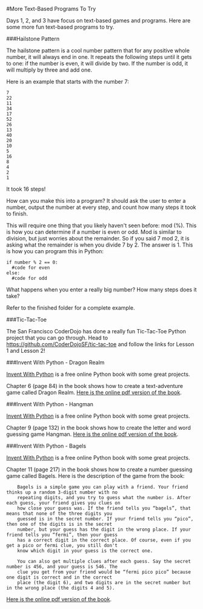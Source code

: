 #More Text-Based Programs To Try

Days 1, 2, and 3 have focus on text-based games and programs. Here are some more fun text-based programs to try. 

###Hailstone Pattern

The hailstone pattern is a cool number pattern that for any positive whole number, it will always end in one. It repeats the following steps until it gets to one: if the number is even, it will divide by two. If the number is odd, it will multiply by three and add one.

Here is an example that starts with the number 7:

    7
    22
    11
    34
    17
    52
    26
    13
    40
    20
    10
    5
    16
    8
    4
    2
    1
    
It took 16 steps!

How can you make this into a program? It should ask the user to enter a number, output the number at every step, and count how many steps it took to finish. 

This will require one thing that you likely haven't seen before: mod (%). This is how you can determine if a number is even or odd. Mod is similar to division, but just worries about the remainder. So if you said 7 mod 2, it is asking what the remainder is when you divide 7 by 2. The answer is 1. This is how you can program this in Python:

    if number % 2 == 0:
      #code for even
    else:
      #code for odd

What happens when you enter a really big number? How many steps does it take?

Refer to the finished folder for a complete example.

###Tic-Tac-Toe

The San Francisco CoderDojo has done a really fun Tic-Tac-Toe Python project that you can go through. Head to https://github.com/CoderDojoSF/tic-tac-toe and follow the links for Lesson 1 and Lesson 2!

###Invent With Python - Dragon Realm

[Invent With Python](http://inventwithpython.com/) is a free online Python book with some great projects.

Chapter 6 (page 84) in the book shows how to create a text-adventure game called Dragon Realm. [Here is the online pdf version of the book](http://inventwithpython.com/IYOCGwP_book1.pdf). 

###Invent With Python - Hangman

[Invent With Python](http://inventwithpython.com/) is a free online Python book with some great projects.

Chapter 9 (page 132) in the book shows how to create the letter and word guessing game Hangman. [Here is the online pdf version of the book](http://inventwithpython.com/IYOCGwP_book1.pdf). 


###Invent With Python - Bagels

[Invent With Python](http://inventwithpython.com/) is a free online Python book with some great projects.

Chapter 11 (page 217) in the book shows how to create a number guessing game called Bagels. Here is the description of the game from the book:

        Bagels is a simple game you can play with a friend. Your friend thinks up a random 3-digit number with no
        repeating digits, and you try to guess what the number is. After each guess, your friend gives you clues on 
        how close your guess was. If the friend tells you “bagels”, that means that none of the three digits you 
        guessed is in the secret number. If your friend tells you “pico”, then one of the digits is in the secret
        number, but your guess has the digit in the wrong place. If your friend tells you “fermi”, then your guess 
        has a correct digit in the correct place. Of course, even if you get a pico or fermi clue, you still don't 
        know which digit in your guess is the correct one.

        You can also get multiple clues after each guess. Say the secret number is 456, and your guess is 546. The 
        clue you get from your friend would be “fermi pico pico” because one digit is correct and in the correct 
        place (the digit 6), and two digits are in the secret number but in the wrong place (the digits 4 and 5). 

[Here is the online pdf version of the book](http://inventwithpython.com/IYOCGwP_book1.pdf). 




